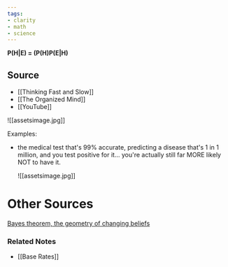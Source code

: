 ```yaml
---
tags:
- clarity
- math
- science
---
```

**P(H|E) = (P(H)P(E|H)**

## Source
- [[Thinking Fast and Slow]]
- [[The Organized Mind]]
- [[YouTube]]

![[assetsimage.jpg]]

Examples:

- the medical test that's 99% accurate, predicting a disease that's 1 in 1 million, and you test positive for it... you're actually still far MORE likely NOT to have it.
    
    ![[assetsimage.jpg]]
    

# Other Sources

[Bayes theorem, the geometry of changing beliefs](https://youtu.be/HZGCoVF3YvM)

### Related Notes
- [[Base Rates]]